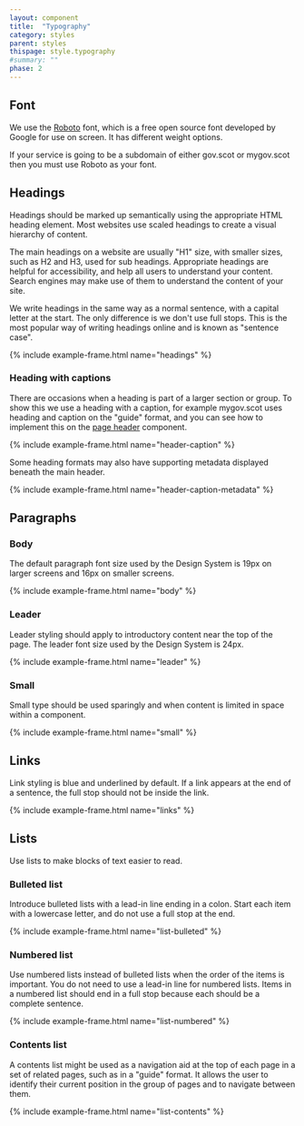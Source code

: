 ```yaml
---
layout: component
title:  "Typography"
category: styles
parent: styles
thispage: style.typography
#summary: ""
phase: 2
---
```


## Font 

We use the [Roboto](https://fonts.google.com/specimen/Roboto) font, which is a free open source font developed by Google for use on screen. It has different weight options.

If your service is going to be a subdomain of either gov.scot or mygov.scot then you must use Roboto as your font.




## Headings

Headings should be marked up semantically using the appropriate HTML heading element. Most websites use scaled headings to create a visual hierarchy of content.

The main headings on a website are usually "H1" size, with smaller sizes, such as H2 and H3, used for sub headings. Appropriate headings are helpful for accessibility, and help all users to understand your content. Search engines may make use of them to understand the content of your site.

We write headings in the same way as a normal sentence, with a capital letter at the start. The only difference is we don't use full stops. This is the most popular way of writing headings online and is known as "sentence case".

{% include example-frame.html name="headings" %}

### Heading with captions

There are occasions when a heading is part of a larger section or group. To show this we use a heading with a caption, for example mygov.scot uses heading and caption on the "guide" format, and you can see how to implement this on the [page header](/components/page-header/) component.

{% include example-frame.html name="header-caption" %}

Some heading formats may also have supporting metadata displayed beneath the main header.

{% include example-frame.html name="header-caption-metadata" %}




## Paragraphs

### Body

The default paragraph font size used by the Design System is 19px on larger screens and 16px on smaller screens.

{% include example-frame.html name="body" %}

### Leader

Leader styling should apply to introductory content near the top of the page. The leader font size used by the Design System is 24px.

{% include example-frame.html name="leader" %}

### Small

Small type should be used sparingly and when content is limited in space within a component.

{% include example-frame.html name="small" %}




## Links
Link styling is blue and underlined by default. If a link appears at the end of a sentence, the full stop should not be inside the link.

{% include example-frame.html name="links" %}




## Lists

Use lists to make blocks of text easier to read.

### Bulleted list

Introduce bulleted lists with a lead-in line ending in a colon. Start each item with a lowercase letter, and do not use a full stop at the end.

{% include example-frame.html name="list-bulleted" %}

### Numbered list

Use numbered lists instead of bulleted lists when the order of the items is important. You do not need to use a lead-in line for numbered lists. Items in a numbered list should end in a full stop because each should be a complete sentence.

{% include example-frame.html name="list-numbered" %}

### Contents list

A contents list might be used as a navigation aid at the top of each page in a set of related pages, such as in a "guide" format. It allows the user to identify their current position in the group of pages and to navigate between them.

{% include example-frame.html name="list-contents" %}
